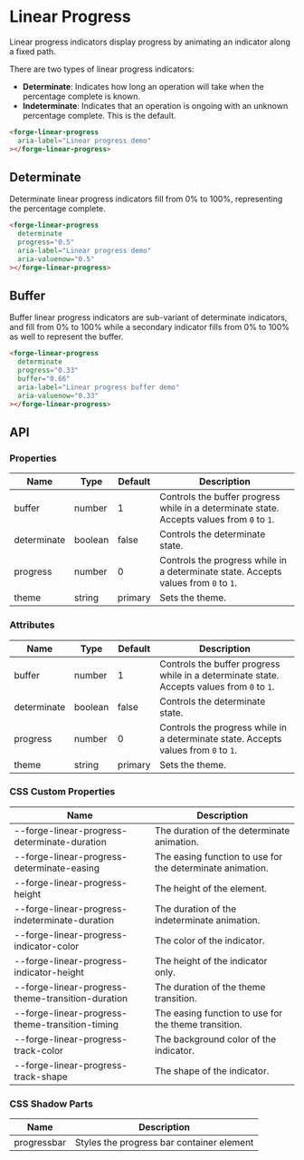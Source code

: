 # Linear Progress

Linear progress indicators display progress by animating an indicator along a fixed path.

There are two types of linear progress indicators:

- **Determinate**: Indicates how long an operation will take when the percentage complete is known.
- **Indeterminate**: Indicates that an operation is ongoing with an unknown percentage complete. This is the default.

```html
<forge-linear-progress
  aria-label="Linear progress demo"
></forge-linear-progress>
```

## Determinate

Determinate linear progress indicators fill from 0% to 100%, representing the percentage complete.

```html
<forge-linear-progress
  determinate
  progress="0.5"
  aria-label="Linear progress demo"
  aria-valuenow="0.5"
></forge-linear-progress>
```

## Buffer

Buffer linear progress indicators are sub-variant of determinate indicators, and fill from 0% to 100% while a secondary indicator fills from 0% to 100% as well to represent the buffer.

```html
<forge-linear-progress
  determinate
  progress="0.33"
  buffer="0.66"
  aria-label="Linear progress buffer demo"
  aria-valuenow="0.33"
></forge-linear-progress>
```

## API

### Properties

| Name | Type | Default | Description |
|------|------|---------|-------------|
| buffer | number | 1 | Controls the buffer progress while in a determinate state. Accepts values from `0` to `1`. |
| determinate | boolean | false | Controls the determinate state. |
| progress | number | 0 | Controls the progress while in a determinate state. Accepts values from `0` to `1`. |
| theme | string | primary | Sets the theme. |

### Attributes

| Name | Type | Default | Description |
|------|------|---------|-------------|
| buffer | number | 1 | Controls the buffer progress while in a determinate state. Accepts values from `0` to `1`. |
| determinate | boolean | false | Controls the determinate state. |
| progress | number | 0 | Controls the progress while in a determinate state. Accepts values from `0` to `1`. |
| theme | string | primary | Sets the theme. |

### CSS Custom Properties

| Name | Description |
|------|-------------|
| --forge-linear-progress-determinate-duration | The duration of the determinate animation. |
| --forge-linear-progress-determinate-easing | The easing function to use for the determinate animation. |
| --forge-linear-progress-height | The height of the element. |
| --forge-linear-progress-indeterminate-duration | The duration of the indeterminate animation. |
| --forge-linear-progress-indicator-color | The color of the indicator. |
| --forge-linear-progress-indicator-height | The height of the indicator only. |
| --forge-linear-progress-theme-transition-duration | The duration of the theme transition. |
| --forge-linear-progress-theme-transition-timing | The easing function to use for the theme transition. |
| --forge-linear-progress-track-color | The background color of the indicator. |
| --forge-linear-progress-track-shape | The shape of the indicator. |

### CSS Shadow Parts

| Name | Description |
|------|-------------|
| progressbar | Styles the progress bar container element |
